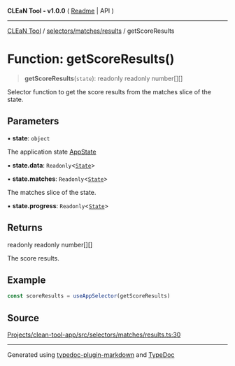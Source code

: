 **CLEaN Tool - v1.0.0** ( [Readme](../../../../README.md) \| API )

***

[CLEaN Tool](../../../../modules.md) / [selectors/matches/results](../README.md) / getScoreResults

# Function: getScoreResults()

> **getScoreResults**(`state`): readonly readonly number[][]

Selector function to get the score results from the matches slice of the state.

## Parameters

▪ **state**: `object`

The application state [AppState](../../../../app/store/type-aliases/AppState.md)

▪ **state.data**: `Readonly`\<[`State`](../../../../features/sheet/reducers/interfaces/State.md)\>

▪ **state.matches**: `Readonly`\<[`State`](../../../progress/paths/private/interfaces/State.md)\>

The matches slice of the state.

▪ **state.progress**: `Readonly`\<[`State`](../../../progress/paths/private/interfaces/State.md)\>

## Returns

readonly readonly number[][]

The score results.

## Example

```ts
const scoreResults = useAppSelector(getScoreResults)
```

## Source

[Projects/clean-tool-app/src/selectors/matches/results.ts:30](https://github.com/yuckyh/clean-tool-app/)

***

Generated using [typedoc-plugin-markdown](https://www.npmjs.com/package/typedoc-plugin-markdown) and [TypeDoc](https://typedoc.org/)
